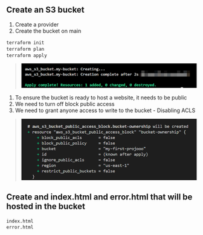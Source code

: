 ## Create an S3 bucket
1. Create a provider
2. Create the bucket on main
```sh
terraform init
terraform plan
terraform apply
```
> ![Alt text](./images/bucko.png?raw=true "The bucket was successfully created")
1. To ensure the bucket is ready to host a website, it needs to be public
2. We need to turn off block public access 
3. We need to grant anyone access to write to the bucket - Disabling ACLS
> ![Alt text](./images/acls.png?raw=true "The bucket was successfully granted public access")

## Create and index.html and error.html that will be hosted in the bucket
```sh
index.html
error.html
```